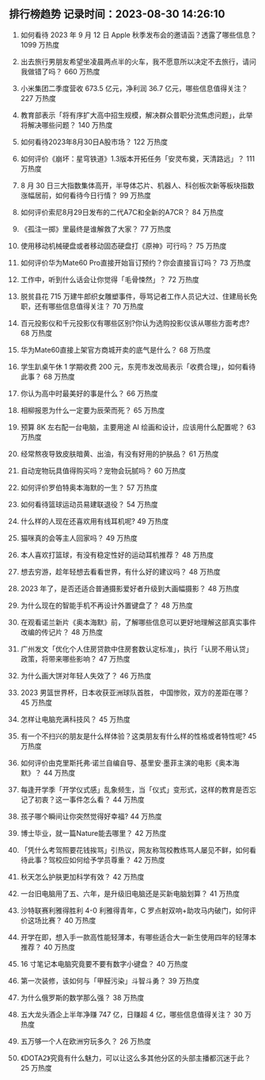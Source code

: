 
## 排行榜趋势 记录时间：2023-08-30 14:26:10
  
  1. 如何看待 2023 年 9 月 12 日 Apple 秋季发布会的邀请函？透露了哪些信息？ 1099 万热度
    
  2. 出去旅行男朋友希望坐凌晨两点半的火车，我不愿意所以决定不去旅行，请问我做错了吗？ 660 万热度
    
  3. 小米集团二季度营收 673.5 亿元，净利润 36.7 亿元，哪些信息值得关注？ 227 万热度
    
  4. 教育部表示「将有序扩大高中招生规模，解决群众普职分流焦虑问题」，此举将解决哪些问题？ 140 万热度
    
  5. 如何看待2023年8月30日A股市场？ 122 万热度
    
  6. 如何评价《崩坏：星穹铁道》1.3版本开拓任务「安灵布奠，天清路远」？ 111 万热度
    
  7. 8 月 30 日三大指数集体高开，半导体芯片、机器人、科创板次新等板块指数涨幅居前，如何看待今日行情？ 99 万热度
    
  8. 如何评价索尼8月29日发布的二代A7C和全新的A7CR？ 84 万热度
    
  9. 《孤注一掷》里最终是谁解救了大家？ 77 万热度
    
  10. 使用移动机械硬盘或者移动固态硬盘打《原神》可行吗？ 75 万热度
    
  11. 如何评价华为Mate60 Pro直接开始盲订预约？你会直接盲订吗？ 73 万热度
    
  12. 工作中，听到什么话会让你觉得「毛骨悚然」？ 72 万热度
    
  13. 脱贫县花 715 万建牛郎织女雕塑事件，辱骂记者工作人员记大过、住建局长免职，还有哪些信息值得关注？ 70 万热度
    
  14. 百元投影仪和千元投影仪有哪些区别?你认为选购投影仪该从哪些方面考虑? 68 万热度
    
  15. 华为Mate60直接上架官方商城开卖的底气是什么？ 68 万热度
    
  16. 学生趴桌午休 1 学期收费 200 元，东莞市发改局表示「收费合理」，如何看待此事？ 68 万热度
    
  17. 你认为高中时最美好的事是什么？ 66 万热度
    
  18. 相柳报恩为什么一定要为辰荣而死？ 65 万热度
    
  19. 预算 8K 左右配一台电脑，主要用途 AI 绘画和设计，应该用什么配置呢？ 63 万热度
    
  20. 经常熬夜导致皮肤暗黄、出油，有没有好用的护肤品？ 61 万热度
    
  21. 自动宠物玩具值得购买吗？宠物会玩腻吗？ 60 万热度
    
  22. 如何评价罗伯特奥本海默的一生？ 57 万热度
    
  23. 如何看待篮球运动员易建联退役？ 54 万热度
    
  24. 什么样的人现在还喜欢用有线耳机呢? 49 万热度
    
  25. 猫咪真的会等主人回家吗？ 49 万热度
    
  26. 本人喜欢打篮球，有没有稳定性好的运动耳机推荐？ 48 万热度
    
  27. 想去穷游，趁年轻想去看看世界，有什么好的建议吗？ 48 万热度
    
  28. 2023 年了，是否还适合普通摄影爱好者升级到大画幅摄影？ 48 万热度
    
  29. 为什么现在的智能手机不再设计外置键盘了？ 48 万热度
    
  30. 在观看诺兰新片《奥本海默》前，了解哪些信息可以更好地理解这部真实事件改编的传记片？ 48 万热度
    
  31. 广州发文「优化个人住房贷款中住房套数认定标准」，执行「认房不用认贷」政策，将带来哪些影响？ 47 万热度
    
  32. 为什么画大饼对年轻人失效了？ 46 万热度
    
  33. 2023 男篮世界杯，日本收获亚洲球队首胜， 中国惨败，双方的差距在哪？ 45 万热度
    
  34. 怎样让电脑充满科技风？ 45 万热度
    
  35. 有一个不扫兴的朋友是什么样体验？这类朋友有什么样的性格或者特性呢? 45 万热度
    
  36. 如何评价由克里斯托弗·诺兰自编自导、基里安·墨菲主演的电影《奥本海默》？ 44 万热度
    
  37. 每逢开学季「开学仪式感」乱象频生，当「仪式」变形式，这样的教育是否忘记了初衷？这一事件怎么看？ 44 万热度
    
  38. 孩子哪个瞬间让你突然觉得好幸福? 44 万热度
    
  39. 博士毕业，就一篇Nature能去哪里？ 42 万热度
    
  40. 「凭什么考驾照要花钱挨骂」引热议，网友称驾校教练骂人屡见不鲜，如何看待此事？驾校应如何给予学员尊重？ 42 万热度
    
  41. 秋天怎么护肤更加科学有效？ 42 万热度
    
  42. 一台旧电脑用了五、六年，是升级旧电脑还是买新电脑划算？ 41 万热度
    
  43. 沙特联赛利雅得胜利 4-0 利雅得青年，C 罗点射双响+助攻马内破门，如何评价这场比赛？ 40 万热度
    
  44. 开学在即，想入手一款高性能轻薄本，有哪些适合大一新生使用四年的轻薄本推荐？ 40 万热度
    
  45. 16 寸笔记本电脑究竟要不要有数字小键盘？ 40 万热度
    
  46. 第一次装修，该如何与「甲醛污染」斗智斗勇？ 39 万热度
    
  47. 为什么俄罗斯的数学那么强？ 38 万热度
    
  48. 五大龙头酒企上半年净赚 747 亿，日赚超 4 亿，哪些信息值得关注？ 30 万热度
    
  49. 五万够一个人在欧洲穷玩多久？ 26 万热度
    
  50. 《DOTA2》究竟有什么魅力，可以让这么多其他分区的头部主播都沉迷于此？ 25 万热度
    
